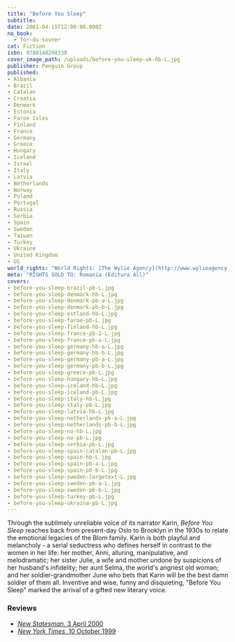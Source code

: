 ```yaml
---
title: "Before You Sleep"
subtitle:
date: 2001-04-15T12:00:00.000Z
no_book:
  - for-du-sovner
cat: Fiction
isbn: 9780140298338
cover_image_path: /uploads/before-you-sleep-uk-hb-L.jpg
publisher: Penguin Group
published:
- Albania
- Brazil
- Catalan
- Croatia
- Denmark
- Estonia
- Faroe Isles
- Finland
- France
- Germany
- Greece
- Hungary
- Iceland
- Israel
- Italy
- Latvia
- Netherlands
- Norway
- Poland
- Portugal
- Russia
- Serbia
- Spain
- Sweden
- Taiwan
- Turkey
- Ukraine
- United Kingdom
- US
world_rights: "World Rights: [The Wylie Agency](http://www.wylieagency.com/)"
meta: "RIGHTS SOLD TO: Romania (Editura All)"
covers:
- before-you-sleep-brazil-pb-L.jpg  
- before-you-sleep-denmark-hb-L.jpg  
- before-you-sleep-denmark-pb-a-L.jpg  
- before-you-sleep-denmark-pb-b-L.jpg  
- before-you-sleep-estland-hb-L.jpg  
- before-you-sleep-faroe-pb-L.jpg  
- before-you-sleep-finland-hb-L.jpg  
- before-you-sleep-france-pb-2-L.jpg  
- before-you-sleep-france-pb-a-L.jpg  
- before-you-sleep-germany-hb-a-L.jpg  
- before-you-sleep-germany-hb-b-L.jpg  
- before-you-sleep-germany-pb-a-L.jpg  
- before-you-sleep-germany-pb-b-L.jpg  
- before-you-sleep-greece-pb-L.jpg  
- before-you-sleep-hungary-hb-L.jpg  
- before-you-sleep-iceland-hb-L.jpg  
- before-you-sleep-iceland-pb-L.jpg  
- before-you-sleep-italy-hb-L.jpg  
- before-you-sleep-italy-pb-L.jpg  
- before-you-sleep-latvia-hb-L.jpg  
- before-you-sleep-netherlands-pb-a-L.jpg  
- before-you-sleep-netherlands-pb-b-L.jpg  
- before-you-sleep-no-hb-L.jpg  
- before-you-sleep-no-pb-L.jpg  
- before-you-sleep-serbia-pb-L.jpg  
- before-you-sleep-spain-catalan-pb-L.jpg  
- before-you-sleep-spain-hb-L.jpg  
- before-you-sleep-spain-pb-a-L.jpg  
- before-you-sleep-spain-pb-b-L.jpg  
- before-you-sleep-sweden-largetext-L.jpg  
- before-you-sleep-sweden-pb-a-L.jpg  
- before-you-sleep-sweden-pb-b-L.jpg  
- before-you-sleep-turkey-pb-L.jpg  
- before-you-sleep-ukraina-pb-L.jpg  
---
```

Through the sublimely unreliable voice of its narrator Karin, *Before You Sleep* reaches back from present-day Oslo to Brooklyn in the 1930s to relate the emotional legacies of the Blom family. Karin is both playful and melancholy - a serial seductress who defines herself in contrast to the women in her life: her mother, Anni, alluring, manipulative, and melodramatic; her sister Julie, a wife and mother undone by suspicions of her husband's infidelity; her aunt Selma, the world's angriest old woman; and her soldier-grandmother June who bets that Karin will be the best damn soldier of them all. Inventive and wise, funny and disquieting, "Before You Sleep" marked the arrival of a gifted new literary voice.

### Reviews

- [*New Statesman*, 3 April 2000](/assets/files/New-Statesman-03-04-2000.pdf)  
- [*New York Times*, 10 October 1999](http://www.nytimes.com/1999/10/10/books/more-cries-more-whispers.html?emc=eta1)
